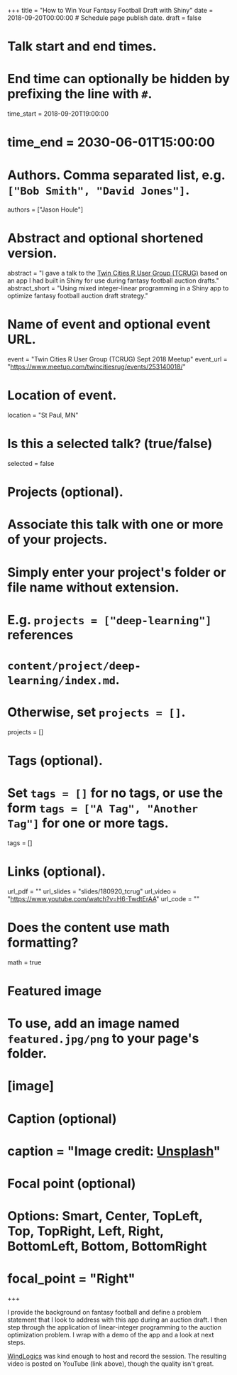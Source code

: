 +++
title = "How to Win Your Fantasy Football Draft with Shiny"
date = 2018-09-20T00:00:00  # Schedule page publish date.
draft = false

# Talk start and end times.
#   End time can optionally be hidden by prefixing the line with `#`.
time_start = 2018-09-20T19:00:00
# time_end = 2030-06-01T15:00:00

# Authors. Comma separated list, e.g. `["Bob Smith", "David Jones"]`.
authors = ["Jason Houle"]

# Abstract and optional shortened version.
abstract = "I gave a talk to the [Twin Cities R User Group (TCRUG)](https://www.meetup.com/twincitiesrug/) based on an app I had built in Shiny for use during fantasy football auction drafts."
abstract_short = "Using mixed integer-linear programming in a Shiny app to optimize fantasy football auction draft strategy."


# Name of event and optional event URL.
event = "Twin Cities R User Group (TCRUG) Sept 2018 Meetup"
event_url = "https://www.meetup.com/twincitiesrug/events/253140018/"

# Location of event.
location = "St Paul, MN"

# Is this a selected talk? (true/false)
selected = false

# Projects (optional).
#   Associate this talk with one or more of your projects.
#   Simply enter your project's folder or file name without extension.
#   E.g. `projects = ["deep-learning"]` references 
#   `content/project/deep-learning/index.md`.
#   Otherwise, set `projects = []`.
projects = []

# Tags (optional).
#   Set `tags = []` for no tags, or use the form `tags = ["A Tag", "Another Tag"]` for one or more tags.
tags = []

# Links (optional).
url_pdf = ""
url_slides = "slides/180920_tcrug"
url_video = "https://www.youtube.com/watch?v=H6-TwdtErAA"
url_code = ""

# Does the content use math formatting?
math = true

# Featured image
# To use, add an image named `featured.jpg/png` to your page's folder. 
# [image]
  # Caption (optional)
  # caption = "Image credit: [**Unsplash**](https://unsplash.com/photos/bzdhc5b3Bxs)"

  # Focal point (optional)
  # Options: Smart, Center, TopLeft, Top, TopRight, Left, Right, BottomLeft, Bottom, BottomRight
  # focal_point = "Right"
+++

I provide the background on fantasy football and define a problem statement that I look to address with this app during an auction draft. I then step through the application of linear-integer programming to the auction optimization problem. I wrap with a demo of the app and a look at next steps.

[WindLogics](http://windlogics.com/) was kind enough to host and record the session. The resulting video is posted on YouTube (link above), though the quality isn't great.
